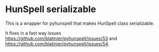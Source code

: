 HunSpell serializable
=====================

This is a wrapper for pyhunspell that makes HunSpell class serializable.

It fixes in a fast way issues https://github.com/blatinier/pyhunspell/issues/53 and https://github.com/blatinier/pyhunspell/issues/54.
